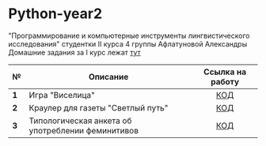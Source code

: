 # Python-year2
"Программирование и компьютерные инструменты лингвистического исследования" студентки II курса 4 группы Афлатуновой Александры
Домашние задания за I курс лежат [тут](https://github.com/aiaflatunova/programming)

__№__|__Описание__|__Ссылка на работу__
---|---|:---:
__1__|Игра "Виселица"|[КОД]()
__2__|Краулер для газеты "Светлый путь"|[КОД]()
__3__|Типологическая анкета об употреблении феминитивов|[КОД]()
